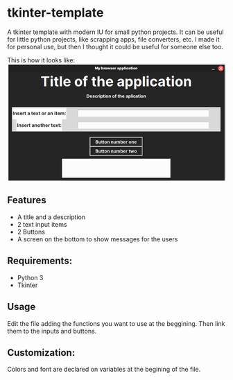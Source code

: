 # tkinter-template
A tkinter template with modern IU for small python projects. It can be useful for little python projects, like scrapping apps, file converters, etc. I made it for personal use, but then I thought it could be useful for someone else too.

This is how it looks like:
![Image from a screenshot of the template](./images/template.png)
## Features
   
 - A title and a description 
 - 2 text input items 
 - 2 Buttons
 - A screen on the bottom to show messages for the users 


## Requirements:

- Python 3
- Tkinter

## Usage

Edit the file adding the functions you want to use at the beggining. Then link them to the inputs and buttons.


## Customization:

Colors and font are declared on variables at the begining of the file.


